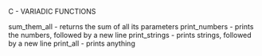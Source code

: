 C - VARIADIC FUNCTIONS

sum_them_all - returns the sum of all its parameters
print_numbers - prints the numbers, followed by a new line
print_strings - prints strings, followed by a new line
print_all - prints anything

